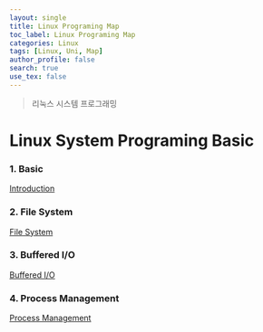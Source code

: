 ```yaml
---
layout: single
title: Linux Programing Map
toc_label: Linux Programing Map
categories: Linux
tags: [Linux, Uni, Map]
author_profile: false
search: true
use_tex: false
---
```


> 리눅스 시스템 프로그래밍

# Linux System Programing Basic

### 1. Basic

[Introduction]({{site.url}}/linux/lp_basic)

### 2. File System

[File System]({{site.url}}/linux/file_system)

### 3. Buffered I/O

[Buffered I/O]({{site.url}}/linux/buffered_io)

### 4. Process Management
[Process Management]({{site.url}}/linux/process_management)